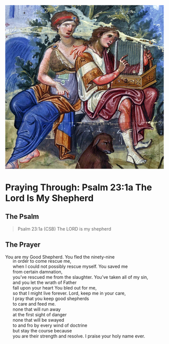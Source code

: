 <img class="intro-right" src="../images/art-paris-psalter.jpg">

<style>
  li {list-style-type: none;}
  p + ul {
    margin-top: -18px;
}
</style>

# Praying Through: Psalm 23:1a The Lord Is My Shepherd

## The Psalm

>Psalm 23:1a (CSB)   The LORD is my shepherd

## The Prayer



You are my Good Shepherd.
You fled the ninety-nine
*  in order to come rescue me,
* when I could not possibly rescue myself.
You saved me
*  from certain damnation,
* you’ve rescued me from the slaughter.
You’ve taken all of my sin,
* and you let the wrath of Father
* fall upon your heart
You bled out for me,
* so that I might live forever.
Lord, keep me in your care,
* I pray that you keep good shepherds
* to care and feed me.
* none that will run away
* at the first sight of danger
* none that will be swayed
* to and fro by every wind of doctrine
* but stay the course because
* you are their strength and resolve.
I praise your holy name ever.
